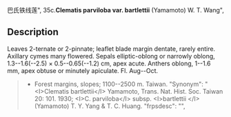 巴氏铁线莲",
35c.**Clematis parviloba var. bartlettii** (Yamamoto) W. T. Wang",

## Description
Leaves 2-ternate or 2-pinnate; leaflet blade margin dentate, rarely entire. Axillary cymes many flowered. Sepals elliptic-oblong or narrowly oblong, 1.3--1.6(--2.5) × 0.5--0.65(--1.2) cm, apex acute. Anthers oblong, 1--1.6 mm, apex obtuse or minutely apiculate. Fl. Aug--Oct.

> * Forest margins, slopes; 1100--2500 m. Taiwan.
  "Synonym": "&lt;I&gt;Clematis bartlettii&lt;/I&gt; Yamamoto, Trans. Nat. Hist. Soc. Taiwan 20: 101. 1930; &lt;I&gt;C. parviloba&lt;/I&gt; subsp. &lt;I&gt;bartlettii &lt;/I&gt; (Yamamoto) T. Y. Yang &amp; T. C. Huang.
  "frpsdesc": "",

